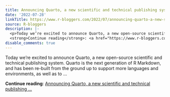 ```yaml
---
title: Announcing Quarto, a new scientific and technical publishing system
date: '2022-07-28'
linkTitle: https://www.r-bloggers.com/2022/07/announcing-quarto-a-new-scientific-and-technical-publishing-system/
source: R-bloggers
description: |-
  <p>Today we’re excited to announce Quarto, a new open-source scientific and technical publishing system. Quarto is the next generation of R Markdown, and has been re-built from the ground up to support more languages and environments, as well as to ...</p>
  <strong>Continue reading</strong>: <a href="https://www.r-bloggers.com/2022/07/announcing-quarto-a-new-scientific-and-technical-publishing-system/">Announcing Quarto, a new scientific and technical publishing ...
disable_comments: true
---
```

<p>Today we’re excited to announce Quarto, a new open-source scientific and technical publishing system. Quarto is the next generation of R Markdown, and has been re-built from the ground up to support more languages and environments, as well as to ...</p>
<strong>Continue reading</strong>: <a href="https://www.r-bloggers.com/2022/07/announcing-quarto-a-new-scientific-and-technical-publishing-system/">Announcing Quarto, a new scientific and technical publishing ...